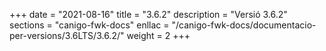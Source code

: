 +++
date        = "2021-08-16"
title       = "3.6.2"
description = "Versió 3.6.2"
sections    = "canigo-fwk-docs"
enllac		= "/canigo-fwk-docs/documentacio-per-versions/3.6LTS/3.6.2/"
weight		= 2
+++
